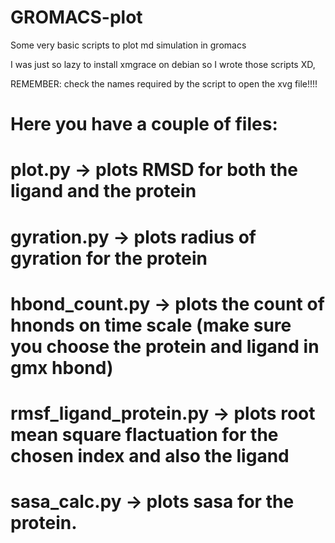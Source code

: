 # GROMACS-plot
Some very basic scripts to plot md simulation in gromacs

I was just so lazy to install xmgrace on debian so I wrote those scripts XD,

REMEMBER: check the names required by the script to open the xvg file!!!!

# Here you have a couple of files:
  
#  plot.py                -> plots RMSD for both the ligand and the protein

# gyration.py            -> plots radius of gyration for the protein
  
# hbond_count.py         -> plots the count of hnonds on time scale (make sure you choose the protein and ligand in gmx hbond)
  
# rmsf_ligand_protein.py -> plots root mean square flactuation for the chosen index and also the ligand
  
#  sasa_calc.py           -> plots sasa for the protein.
